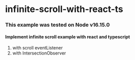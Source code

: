 # infinite-scroll-with-react-ts

### This example was tested on Node v16.15.0

#### Implement infinite scroll example with react and typescript

1. with scroll eventListener
2. with IntersectionObserver
